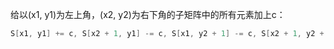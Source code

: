 给以(x1, y1)为左上角，(x2, y2)为右下角的子矩阵中的所有元素加上c：
```c++
S[x1, y1] += c, S[x2 + 1, y1] -= c, S[x1, y2 + 1] -= c, S[x2 + 1, y2 + 1] += c
```